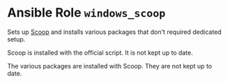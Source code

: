 # Ansible Role `windows_scoop`

Sets up [Scoop](https://scoop.sh/) and installs various packages that don't
required dedicated setup.

Scoop is installed with the official script. It is not kept up to date.

The various packages are installed with Scoop. They are not kept up to date.
